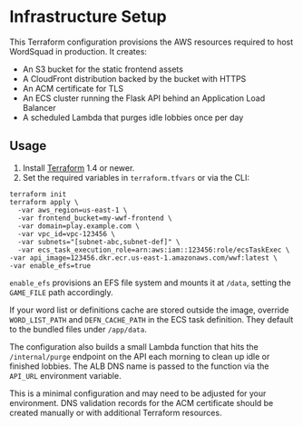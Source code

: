 # Infrastructure Setup

This Terraform configuration provisions the AWS resources required to host
WordSquad in production. It creates:

- An S3 bucket for the static frontend assets
- A CloudFront distribution backed by the bucket with HTTPS
- An ACM certificate for TLS
- An ECS cluster running the Flask API behind an Application Load Balancer
- A scheduled Lambda that purges idle lobbies once per day

## Usage

1. Install [Terraform](https://www.terraform.io/downloads.html) 1.4 or newer.
2. Set the required variables in `terraform.tfvars` or via the CLI:

```
terraform init
terraform apply \
  -var aws_region=us-east-1 \
  -var frontend_bucket=my-wwf-frontend \
  -var domain=play.example.com \
  -var vpc_id=vpc-123456 \
  -var subnets="[subnet-abc,subnet-def]" \
  -var ecs_task_execution_role=arn:aws:iam::123456:role/ecsTaskExec \
-var api_image=123456.dkr.ecr.us-east-1.amazonaws.com/wwf:latest \
-var enable_efs=true
```

`enable_efs` provisions an EFS file system and mounts it at `/data`, setting the
`GAME_FILE` path accordingly.

If your word list or definitions cache are stored outside the image, override
`WORD_LIST_PATH` and `DEFN_CACHE_PATH` in the ECS task definition. They default
to the bundled files under `/app/data`.

The configuration also builds a small Lambda function that hits the `/internal/purge`
endpoint on the API each morning to clean up idle or finished lobbies. The ALB
DNS name is passed to the function via the `API_URL` environment variable.

This is a minimal configuration and may need to be adjusted for your
environment. DNS validation records for the ACM certificate should be created
manually or with additional Terraform resources.
